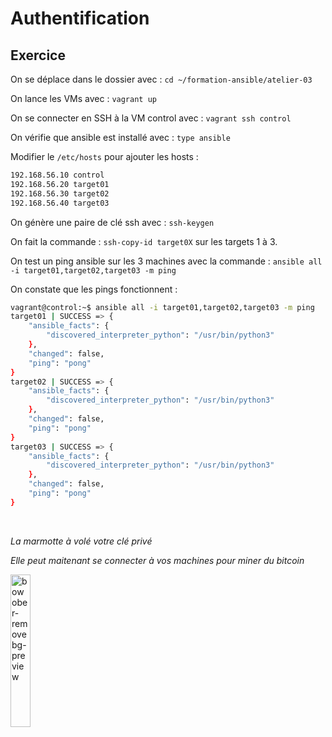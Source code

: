 # Authentification

## Exercice

On se déplace dans le dossier avec : ```cd ~/formation-ansible/atelier-03```

On lance les VMs avec : ```vagrant up```

On se connecter en SSH à la VM control avec : ```vagrant ssh control```

On vérifie que ansible est installé avec : ```type ansible```

Modifier le ```/etc/hosts``` pour ajouter les hosts :

```bash
192.168.56.10 control
192.168.56.20 target01
192.168.56.30 target02
192.168.56.40 target03 	
```
On génère une paire de clé ssh avec : ```ssh-keygen```

On fait la commande : ```ssh-copy-id target0X``` sur les targets 1 à 3.

On test un ping ansible sur les 3 machines avec la commande : ```ansible all -i target01,target02,target03 -m ping```

On constate que les pings fonctionnent :

```bash
vagrant@control:~$ ansible all -i target01,target02,target03 -m ping
target01 | SUCCESS => {
    "ansible_facts": {
        "discovered_interpreter_python": "/usr/bin/python3"
    },
    "changed": false,
    "ping": "pong"
}
target02 | SUCCESS => {
    "ansible_facts": {
        "discovered_interpreter_python": "/usr/bin/python3"
    },
    "changed": false,
    "ping": "pong"
}
target03 | SUCCESS => {
    "ansible_facts": {
        "discovered_interpreter_python": "/usr/bin/python3"
    },
    "changed": false,
    "ping": "pong"
}
```
<br>

*La marmotte à volé votre clé privé*

*Elle peut maitenant se connecter à vos machines pour miner du bitcoin*

<img src="https://github.com/user-attachments/assets/1917d0c1-46c7-43f7-89fd-a827cfcd2cc0" alt="bowober-removebg-preview" width="25%" height="auto">
